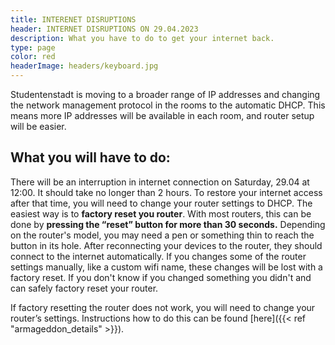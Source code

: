 ```yaml
---
title: INTERENET DISRUPTIONS
header: INTERNET DISRUPTIONS ON 29.04.2023
description: What you have to do to get your internet back.
type: page
color: red
headerImage: headers/keyboard.jpg 
---
```


Studentenstadt is moving to a broader range of IP addresses and changing the network management protocol in the rooms to the automatic DHCP. This means more IP addresses will be available in each room, and router setup will be easier.


## What you will have to do:

There will be an interruption in internet connection on Saturday, 29.04 at 12:00. It should take no longer than 2 hours. To restore your internet access after that time, you will need to change your router settings to DHCP.
The easiest way is to **factory reset you router**. With most routers, this can be done by **pressing the “reset” button for more than 30 seconds.** Depending on the router's model, you may need a pen or something thin to reach the button in its hole. 
After reconnecting your devices to the router, they should connect to the internet automatically.
If you changes some of the router settings manually, like a custom wifi name, these changes will be lost with a factory reset. If you don't know if you changed something you didn't and can safely factory reset your router.


If factory resetting the router does not work, you will need to change your router’s settings. Instructions how to do this can be found [here]({{< ref "armageddon_details" >}}).

